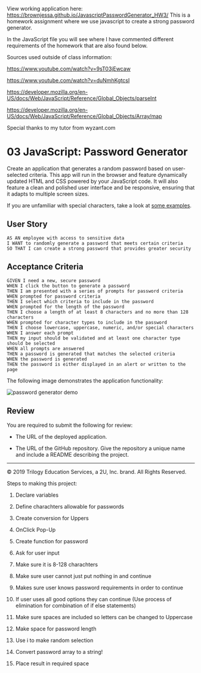 View working application here: https://brownjessa.github.io/JavascriptPasswordGenerator_HW3/
This is a homework assignment where we use javascript to create a strong password generator.

In the JavaScript file you will see where I have commented different requirements of the homework that are also found below.

Sources used outside of class information:

https://www.youtube.com/watch?v=9sT03jEwcaw

https://www.youtube.com/watch?v=duNmhKgtcsI

https://developer.mozilla.org/en-US/docs/Web/JavaScript/Reference/Global_Objects/parseInt

https://developer.mozilla.org/en-US/docs/Web/JavaScript/Reference/Global_Objects/Array/map

Special thanks to my tutor from wyzant.com

# 03 JavaScript: Password Generator

Create an application that generates a random password based on user-selected criteria. This app will run in the browser and feature dynamically updated HTML and CSS powered by your JavaScript code. It will also feature a clean and polished user interface and be responsive, ensuring that it adapts to multiple screen sizes.

If you are unfamiliar with special characters, take a look at [some examples](https://www.owasp.org/index.php/Password_special_characters).

## User Story

```
AS AN employee with access to sensitive data
I WANT to randomly generate a password that meets certain criteria
SO THAT I can create a strong password that provides greater security
```

## Acceptance Criteria

```
GIVEN I need a new, secure password
WHEN I click the button to generate a password
THEN I am presented with a series of prompts for password criteria
WHEN prompted for password criteria
THEN I select which criteria to include in the password
WHEN prompted for the length of the password
THEN I choose a length of at least 8 characters and no more than 128 characters
WHEN prompted for character types to include in the password
THEN I choose lowercase, uppercase, numeric, and/or special characters
WHEN I answer each prompt
THEN my input should be validated and at least one character type should be selected
WHEN all prompts are answered
THEN a password is generated that matches the selected criteria
WHEN the password is generated
THEN the password is either displayed in an alert or written to the page
```

The following image demonstrates the application functionality:

![password generator demo](./Assets/03-javascript-homework-demo.png)

## Review

You are required to submit the following for review:

- The URL of the deployed application.

- The URL of the GitHub repository. Give the repository a unique name and include a README describing the project.

---

© 2019 Trilogy Education Services, a 2U, Inc. brand. All Rights Reserved.

Steps to making this project:

1. Declare variables

2. Define charachters allowable for passwords

3. Create conversion for Uppers

4. OnClick Pop-Up

5. Create function for password

6. Ask for user input

7. Make sure it is 8-128 charachters

8. Make sure user cannot just put nothing in and continue

9. Makes sure user knows password requirements in order to continue

10. If user uses all good options they can continue (Use process of elimination for combination of if else statements)

11. Make sure spaces are included so letters can be changed to Uppercase

12. Make space for password length

13. Use i to make random selection

14. Convert password array to a string!

15. Place result in required space
